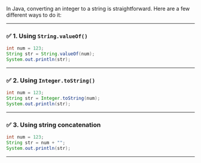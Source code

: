 In Java, converting an integer to a string is straightforward. Here are a few different ways to do it:

---

### ✅ **1. Using `String.valueOf()`**

```java
int num = 123;
String str = String.valueOf(num);
System.out.println(str);
```

---

### ✅ **2. Using `Integer.toString()`**

```java
int num = 123;
String str = Integer.toString(num);
System.out.println(str);
```

---

### ✅ **3. Using string concatenation**

```java
int num = 123;
String str = num + "";
System.out.println(str);
```

---
